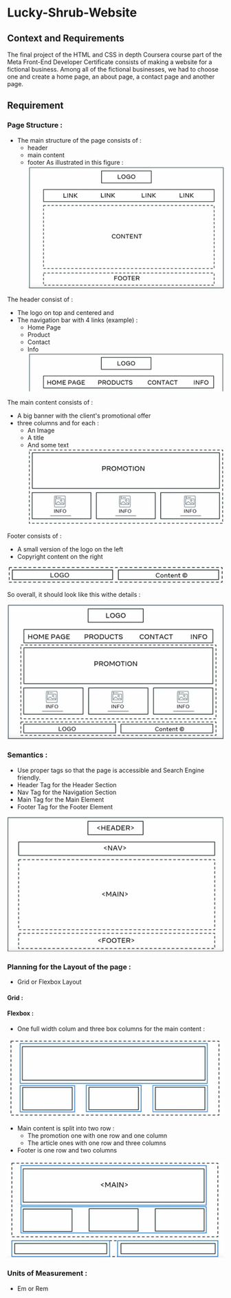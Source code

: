 # Lucky-Shrub-Website

## Context and Requirements
The final project of the HTML and CSS in depth Coursera course part of the Meta Front-End Developer Certificate consists of making a website for a fictional business. Among all of the fictional businesses, we had to choose one and create a home page, an about page, a contact page and another page.

## Requirement

### Page Structure : 

- The main structure of the page consists of : 
    - header 
    - main content 
    - footer 
As illustrated in this figure : 
![Structure of the Home Web Page](./markdown_images/Main_Structure.png "Structure of the page")

The header consist of : 
- The logo on top and centered and 
- The navigation bar with 4 links (example) : 
    - Home Page
    - Product 
    - Contact 
    - Info 
![Example of Navigation](./markdown_images/navigation_menu.png "Navigation Example")

The main content consists of : 
- A big banner with the client's promotional offer 
- three columns and for each : 
    - An Image
    - A title 
    - And some text 
![Main Content General Structure](./markdown_images/main_content_general_structure.png "Main Content General Structure")

Footer consists of : 
- A small version of the logo on the left 
- Copyright content on the right

![Footer General Structure](./markdown_images/footer_general_structure.png "Footer General Structure")

So overall, it should look like this withe details : 

![Main Structure With Details](./markdown_images/overall_structure.png "Main Structure With Details")

### Semantics : 

- Use proper tags so that the page is accessible and Search Engine friendly.
- Header Tag for the Header Section 
- Nav Tag for the Navigation Section
- Main Tag for the Main Element
- Footer Tag for the Footer Element 

![Tags to Use for the Main Structure](./markdown_images/tags_to_use.png "Tags to Use for the Main Structure")

### Planning for the Layout of the page : 

- Grid or Flexbox Layout

#### Grid : 

#### Flexbox : 

- One full width colum and three box columns for the main content : 

![Layout Example](./markdown_images/Layout_Structure.png "Layout Example")

- Main content is split into two row : 
    - The promotion one with one row and one column
    - The article ones with one row and three columns
- Footer is one row and two columns 

![Overall Layout Structure](./markdown_images/overall_layout.png "Overall Layout Structure")

### Units of Measurement : 

- Em or Rem 